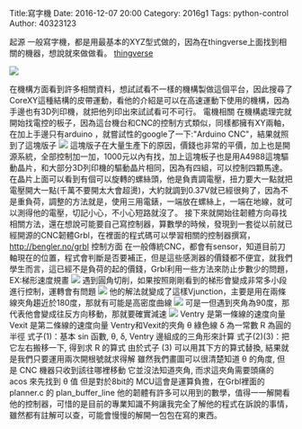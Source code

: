 Title:寫字機
Date: 2016-12-07 20:00
Category: 2016g1
Tags: python-control
Author: 40323123

<!-- PELICAN_END_SUMMARY -->

起源
一般寫字機，都是用最基本的XYZ型式做的，因為在thingverse上面找到相關的機器，想說就來做做看。
[thingverse](http://www.thingiverse.com/thing:1517211)

<img src="http://thingiverse-production-new.s3.amazonaws.com/renders/1a/c8/b9/18/eb/4d67f546ef9ffa51918d3309259fbfb4_preview_featured.jpg">


在機構方面看到許多相關資料，想試試看不一樣的機構製做這個平台，因此搜尋了CoreXY這種結構的皮帶運動，看他的介紹是可以在高速運動下使用的機構，因為手邊也有3D列印機，就把他列印出來試試看可不可行。
電機相關
在機構處理完就開始找電控的板子，因為這台機台和CNC的控制方式類似，同樣都擁有XY兩軸，在加上手邊只有arduino ，就嘗試性的google了一下:"Arduino CNC"，結果就照到了這塊版子
<img src="http://3.bp.blogspot.com/-ZKQO9V8WN5Y/VJqsswmk3uI/AAAAAAAAFVM/_g8BcOxZfsQ/s1600/DSC04958.JPG">
這塊版子在大量生產下的原因，價錢也非常的平價，加上也是開源系統，全部控制加一加，1000元以內有找，加上這塊板子也是用A4988這塊驅動晶片，和大部分3D列印機的驅動晶片相同，因為有四組，可以控制四顆馬達。
在晶片上面可以看到有個可以旋轉的螺絲頭，他是負責調電壓，扭力要大一點就把電壓開大一點(千萬不要開太大會超燙)，大約就調到0.37V就已經很夠了，因為不是重負荷，調整的方法就是，使用三用電錶，一端放在螺絲上，一端在地線，就可以測得他的電壓，切記小心，不小心短路就沒了。
接下來就開始往韌體方向尋找相關方法，還在想說可能要自己寫控制器，算數學的時候，發現到一套從以前就已經開源的CNC韌體Grbl，在裡面的程式碼可以學習相關的控制器撰寫，http://bengler.no/grbl
控制方面
在一般傳統CNC，都會有sensor，知道目前刀軸現在的位置，程式會判斷是否要補正，但是這些感測器的價錢都不便宜，就我們學生而言，這已經不是負荷的起的價錢，Grbl利用一些方法來防止步數少的問題，EX:梯形速度規畫
<img src="http://1.bp.blogspot.com/-0sE-adjlNH4/VJquqjygi-I/AAAAAAAAFWA/k6iB81WbMtk/s1600/1seg.png">
遇到圓角切削，如果按照剛剛看到的梯形會變成非常多小段進行控制，運轉會有問題
<img src="http://4.bp.blogspot.com/-Wo_9Km2DHME/VJquqgsWgfI/AAAAAAAAFWE/pTZYW4P2nrw/s1600/cur-seg-issue.png">
他的解法就變成了這樣Vjunction，主要是用在兩條線夾角趨近於180度，那就有可能是高密度曲線
<img src="http://2.bp.blogspot.com/-SYTIJ1CO0ws/VJquqshLc4I/AAAAAAAAFWM/XnbTXLagyAM/s1600/2block-jun.png">
可是一但遇到夾角為90度，那代表他會變成往反方向移動，那就要確實減速
<img src="http://2.bp.blogspot.com/-h6LGIQVnmAU/VJqsucN6dkI/AAAAAAAAFVY/W1cmgbbq4cA/s1600/eq1.png">
Ventry 是第一條線的速度向量
Vexit 是第二條線的速度向量
Ventry和Vexit的夾角 θ
 綠色線 δ 為一常數
R 為圓的半徑
式子(1)：基本 sin 函數, θ, δ, Ventry 邊組成的三角形來計算
式子(2)(3)：把它左右搬移一下, 得到求 R 的算式
由於式子 (3) 可以用其下方的算式替換, 結果就是我們只要運用兩次開根號就求得解
雖然我們畫圖可以很清楚知道 θ 的角度, 但是 CNC 機器只收到該往哪裡移動
它並沒法知道夾角, 而求這夾角需要頭痛的 acos 來先找到 θ 值
但是對於8bit的 MCU這會是運算負擔，在Grbl裡面的planner.c 的 plan_buffer_line
他的韌體有許多可以用到的數學，值得一一解開看他的控制器，可惜的是目前的專業知識不夠讓我完全了解他的程式在訴說的事情，雖然都有註解可以查，可能會慢慢的解開一包包在寫的東西。
